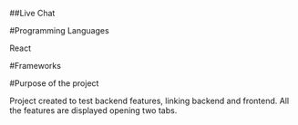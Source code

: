 ##Live Chat

#Programming Languages

React

#Frameworks

#Purpose of the project

Project created to test backend features, linking backend and frontend.
All the features are displayed opening two tabs.

